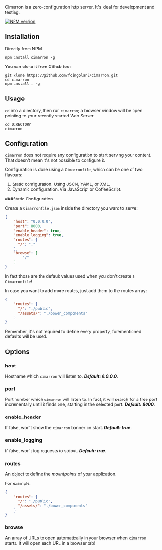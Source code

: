 Cimarron is a zero-configuration http server. It's ideal for development and testing.

[![NPM version](https://badge.fury.io/js/cimarron.svg)](http://badge.fury.io/js/cimarron)


Installation
------------

Directly from NPM

    npm install cimarron -g

You can clone it from Github too:

    git clone https://github.com/fcingolani/cimarron.git
    cd cimarron
    npm install . -g
    
Usage
-----

`cd` into a directory, then run `cimarron`; a browser window will be open pointing to your recently started Web Server.

    cd DIRECTORY
    cimarron
    
Configuration
-------------

`cimarron` does not require any configuration to start serving your content. That doesn't mean it's not possible to configure it.

Configuration is done using a `Cimarronfile`, which can be one of two flavours:

1. Static configuration. Using JSON, YAML, or XML.
2. Dynamic configuration. Via JavaScript or CoffeeScript.

###Static Configuration

Create a `Cimarronfile.json` inside the directory you want to serve:

````json
{
    "host": "0.0.0.0",
    "port": 8000,
    "enable_header": true,
    "enable_logging": true,
    "routes": {
      "/": "."
    },
    "browse": [
        "/"
    ]
}
````

In fact those are the default values used when you don't create a `Cimarronfile`!

In case you want to add more routes, just add them to the routes array:

````json
{
    "routes": {
      "/": "./public",
      "/assets/": "./bower_components"
    }
}
````

Remember, it's not required to define every property, forementioned defaults will be used.

Options
-------

### host

Hostname which `cimarron` will listen to. ***Default: 0.0.0.0***.

### port

Port number which `cimarron` will listen to. In fact, it will search for a free port incrementally until it finds one, starting in the selected port. ***Default: 8000***.

### enable_header

If false, won't show the `cimarron` banner on start. ***Default: true***.

### enable_logging

If false, won't log requests to stdout. ***Default: true***.

### routes

An object to define the *mountpoints* of your application.

For example:

````json
{
    "routes": {
      "/": "./public",
      "/assets/": "./bower_components"
    }
}
````

### browse

An array of URLs to open automatically in your browser when `cimarron` starts. It will open each URL in a browser tab!
